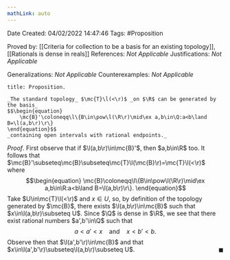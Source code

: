 ```yaml
---
mathLink: auto
---
```


<div class="topSpace"></div>

Date Created: 04/02/2022 14:47:46
Tags: #Proposition

Proved by: [[Criteria for collection to be a basis for an existing topology]], [[Rationals is dense in reals]]
References: _Not Applicable_
Justifications: _Not Applicable_

Generalizations: _Not Applicable_
Counterexamples: _Not Applicable_

``` ad-Proposition
title: Proposition.

_The standard topology_ $\mc{T}\l(<\r)$ _on $\R$ can be generated by the basis_
$$\begin{equation}
    \mc{B}'\coloneqq\l\{B\in\pow\l(\R\r)\mid\ex a,b\in\Q:a<b\land B=\l(a,b\r)\r\}
\end{equation}$$
_containing open intervals with rational endpoints._

```

_Proof_. First observe that if $\l(a,b\r)\in\mc{B}'$, then $a,b\in\R$ too. It follows that $\mc{B}'\subseteq\mc{B}\subseteq\mc{T}\l(\mc{B}\r)=\mc{T}\l(<\r)$ where
$$\begin{equation}
    \mc{B}\coloneqq\l\{B\in\pow\l(\R\r)\mid\ex a,b\in\R:a<b\land B=\l(a,b\r)\r\}.
\end{equation}$$
Take $U\in\mc{T}\l(<\r)$ and $x\in U$, so, by definition of the topology generated by $\mc{B}$, there exists $\l(a,b\r)\in\mc{B}$ such that $x\in\l(a,b\r)\subseteq U$. Since $\Q$ is dense in $\R$, we see that there exist rational numbers $a',b'\in\Q$ such that
$$\begin{equation}
    a<a'<x\ \ \ \ \textrm{and}\ \ \ \ x<b'<b.
\end{equation}$$
Observe then that $\l(a',b'\r)\in\mc{B}$ and that $x\in\l(a',b'\r)\subseteq\l(a,b\r)\subseteq U$.<span style="float:right;">$\blacksquare$</span>
